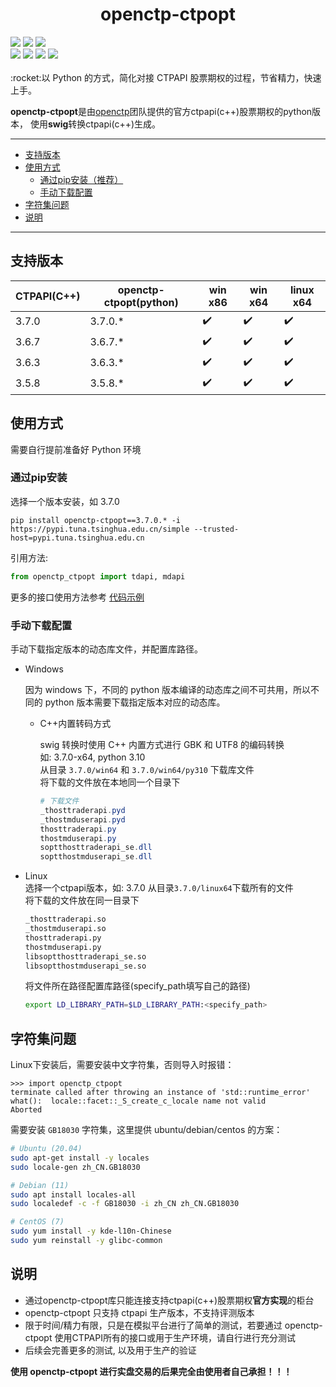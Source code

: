 <h1 align="center">openctp-ctpopt</h1>

<div>
    <a href="#"><img src="https://flat.badgen.net/badge/os/windows-x86/cyan?icon=windows" /></a>
    <a href="#"><img src="https://flat.badgen.net/badge/os/windows-x86_64/cyan?icon=windows" /></a>
    <a href="#"><img src="https://img.shields.io/badge/os-linux_x86_64-white?style=flat-square&logo=linux&logoColor=white&color=rgb(35%2C189%2C204)" /></a>
</div>
<div>
    <a href="#"><img src="https://flat.badgen.net/badge/python/3.7|3.8|3.9|3.10|3.11|3.12/blue" /></a>
    <a href="https://pepy.tech/project/openctp-ctpopt" ><img src="https://static.pepy.tech/badge/openctp-ctpopt" /></a>
    <a href="#" ><img src="https://flat.badgen.net/badge/license/BSD-3/blue?" /></a>
    <a href="#" ><img src="https://flat.badgen.net/badge/CI/success/green?icon=github" /></a>
</div>
<br>
:rocket:以 Python 的方式，简化对接 CTPAPI 股票期权的过程，节省精力，快速上手。

**openctp-ctpopt**是由[openctp](https://github.com/openctp)团队提供的官方ctpapi(c++)股票期权的python版本，
使用**swig**转换ctpapi(c++)生成。

---

* [支持版本](#支持版本)
* [使用方式](#使用方式)
    * [通过pip安装（推荐）](#通过pip安装)
    * [手动下载配置](#手动下载配置)
* [字符集问题](#字符集问题)
* [说明](#说明)

---

## 支持版本

| CTPAPI(C++) | openctp-ctpopt(python) | win x86            | win x64            | linux x64          |
|-------------|------------------------|--------------------|--------------------|--------------------|
| 3.7.0       | 3.7.0.*                | :heavy_check_mark: | :heavy_check_mark: | :heavy_check_mark: |
| 3.6.7       | 3.6.7.*                | :heavy_check_mark: | :heavy_check_mark: | :heavy_check_mark: |
| 3.6.3       | 3.6.3.*                | :heavy_check_mark: | :heavy_check_mark: | :heavy_check_mark: |
| 3.5.8       | 3.5.8.*                | :heavy_check_mark: | :heavy_check_mark: | :heavy_check_mark: |

## 使用方式

需要自行提前准备好 Python 环境

### 通过pip安装

选择一个版本安装，如 3.7.0

```shell
pip install openctp-ctpopt==3.7.0.* -i https://pypi.tuna.tsinghua.edu.cn/simple --trusted-host=pypi.tuna.tsinghua.edu.cn
```

引用方法:

```python 
from openctp_ctpopt import tdapi, mdapi
```

更多的接口使用方法参考 [代码示例](#代码示例)

### 手动下载配置

手动下载指定版本的动态库文件，并配置库路径。

- Windows

  因为 windows 下，不同的 python 版本编译的动态库之间不可共用，所以不同的 python 版本需要下载指定版本对应的动态库。

    - C++内置转码方式

      swig 转换时使用 C++ 内置方式进行 GBK 和 UTF8 的编码转换  
      如: 3.7.0-x64, python 3.10  
      从目录 `3.7.0/win64` 和 `3.7.0/win64/py310` 下载库文件  
      将下载的文件放在本地同一个目录下
      ```PowerShell 
      # 下载文件
      _thosttraderapi.pyd
      _thostmduserapi.pyd
      thosttraderapi.py
      thostmduserapi.py
      soptthosttraderapi_se.dll
      soptthostmduserapi_se.dll 
      ```

- Linux  
  选择一个ctpapi版本，如: 3.7.0
  从目录`3.7.0/linux64`下载所有的文件  
  将下载的文件放在同一目录下
  ```bash
  _thosttraderapi.so
  _thostmduserapi.so
  thosttraderapi.py
  thostmduserapi.py
  libsoptthosttraderapi_se.so
  libsoptthostmduserapi_se.so
  ```
  将文件所在路径配置库路径(specify_path填写自己的路径)
  ```bash
  export LD_LIBRARY_PATH=$LD_LIBRARY_PATH:<specify_path>
  ```

## 字符集问题

Linux下安装后，需要安装中文字符集，否则导入时报错：

```text
>>> import openctp_ctpopt
terminate called after throwing an instance of 'std::runtime_error'
what():  locale::facet::_S_create_c_locale name not valid
Aborted
```

需要安装 `GB18030` 字符集，这里提供 ubuntu/debian/centos 的方案：

```bash
# Ubuntu (20.04)
sudo apt-get install -y locales
sudo locale-gen zh_CN.GB18030

# Debian (11)
sudo apt install locales-all
sudo localedef -c -f GB18030 -i zh_CN zh_CN.GB18030

# CentOS (7)
sudo yum install -y kde-l10n-Chinese
sudo yum reinstall -y glibc-common
```

## 说明

- 通过openctp-ctpopt库只能连接支持ctpapi(c++)股票期权**官方实现**的柜台
- openctp-ctpopt 只支持 ctpapi 生产版本，不支持评测版本
- 限于时间/精力有限，只是在模拟平台进行了简单的测试，若要通过 openctp-ctpopt
  使用CTPAPI所有的接口或用于生产环境，请自行进行充分测试
- 后续会完善更多的测试, 以及用于生产的验证

**使用 openctp-ctpopt 进行实盘交易的后果完全由使用者自己承担！！！**
